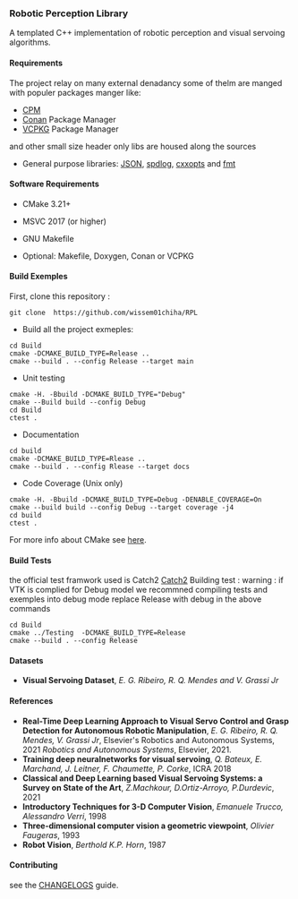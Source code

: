 ### Robotic Perception Library
A templated C++ implementation of robotic perception and visual servoing algorithms.

####  Requirements
The project relay on many external denadancy some of thelm are manged with populer packages manger like:
  - [CPM](https://github.com/cpm-cmake/CPM.cmake) 
  - [Conan](https://conan.io/) Package Manager 
  - [VCPKG](https://github.com/microsoft/vcpkg) Package Manager

and other small size header only libs are housed along the sources 

- General purpose libraries: [JSON](https://github.com/nlohmann/json), [spdlog](https://github.com/gabime/spdlog), [cxxopts](https://github.com/jarro2783/cxxopts) and [fmt](https://github.com/fmtlib/fmt)
 

#### Software Requirements

- CMake 3.21+
- MSVC 2017 (or higher)
- GNU Makefile

- Optional: Makefile, Doxygen, Conan or VCPKG

#### Build Exemples

First, clone this repository :

```shell
git clone  https://github.com/wissem01chiha/RPL
```

- Build all the project exmeples: 

```shell
cd Build
cmake -DCMAKE_BUILD_TYPE=Release ..
cmake --build . --config Release --target main
```

- Unit testing

```shell
cmake -H. -Bbuild -DCMAKE_BUILD_TYPE="Debug"
cmake --Build build --config Debug
cd Build
ctest .
```

- Documentation

```shell
cd build
cmake -DCMAKE_BUILD_TYPE=Rlease ..
cmake --build . --config Rlease --target docs
```

- Code Coverage (Unix only)

```shell
cmake -H. -Bbuild -DCMAKE_BUILD_TYPE=Debug -DENABLE_COVERAGE=On
cmake --build build --config Debug --target coverage -j4
cd build
ctest .
```

For more info about CMake see [here](./README_cmake.md).

#### Build Tests
the official test framwork used is Catch2  [Catch2](https://github.com/catchorg/Catch2) 
Building test :
warning : if VTK is complied for Debug model we recommned compiling tests and exemples into debug mode
replace Release with debug in the above commands 
```shell
cd Build
cmake ../Testing  -DCMAKE_BUILD_TYPE=Release
cmake --build . --config Release
```

#### Datasets

- **Visual Servoing Dataset**, *E. G. Ribeiro, R. Q. Mendes and V. Grassi Jr* 

####  References
- **Real-Time Deep Learning Approach to Visual Servo Control and Grasp Detection for Autonomous Robotic Manipulation**, *E. G. Ribeiro, R. Q. Mendes, V. Grassi Jr*, Elsevier's Robotics and Autonomous Systems, 2021
*Robotics and Autonomous Systems*, Elsevier, 2021.
- **Training deep neuralnetworks for visual servoing**, *Q. Bateux, E. Marchand, J. Leitner, F. Chaumette, P. Corke*, ICRA 2018
- **Classical and Deep Learning based Visual Servoing Systems: a Survey on State of the Art**, *Z.Machkour, D.Ortiz-Arroyo, P.Durdevic*, 2021
- **Introductory Techniques for 3-D Computer Vision**, *Emanuele Trucco, Alessandro Verri*, 1998
- **Three-dimensional computer vision a geometric viewpoint**, *Olivier Faugeras*, 1993
- **Robot Vision**, *Berthold K.P. Horn*, 1987

#### Contributing
see the [CHANGELOGS](CONTRIBUTING.md) guide.
